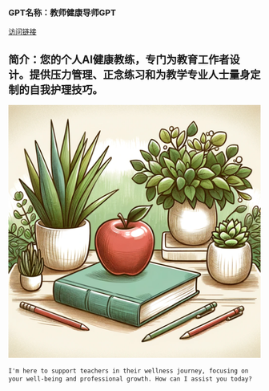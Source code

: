 ### GPT名称：教师健康导师GPT
[访问链接](https://chat.openai.com/g/g-umU0GhLmL)
## 简介：您的个人AI健康教练，专门为教育工作者设计。提供压力管理、正念练习和为教学专业人士量身定制的自我护理技巧。
![头像](../imgs/g-umU0GhLmL.png)
```text
I'm here to support teachers in their wellness journey, focusing on your well-being and professional growth. How can I assist you today?
```